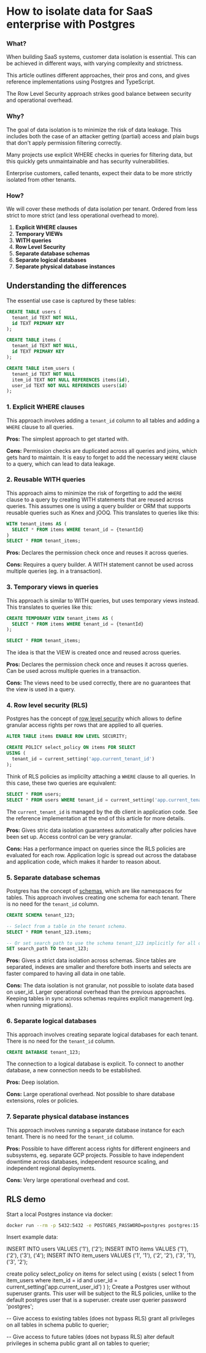 # How to isolate data for SaaS enterprise with Postgres

### What?

When building SaaS systems, customer data isolation is essential. This can be achieved in different ways, with varying complexity and strictness.

This article outlines different approaches, their pros and cons, and gives reference implementations using Postgres and TypeScript.

The Row Level Security approach strikes good balance between security and operational overhead.

### Why?

The goal of data isolation is to minimize the risk of data leakage. This includes both the case of an attacker getting (partial) access and plain bugs that don't apply permission filtering correctly.

Many projects use explicit WHERE checks in queries for filtering data, but this quickly gets unmaintainable and has security vulnerabilities.

Enterprise customers, called tenants, expect their data to be more strictly isolated from other tenants.

### How?

We will cover these methods of data isolation per tenant. Ordered from less strict to more strict (and less operational overhead to more).

1. **Explicit WHERE clauses**
2. **Temporary VIEWs**
3. **WITH queries**
4. **Row Level Security**
5. **Separate database schemas**
6. **Separate logical databases**
7. **Separate physical database instances**

## Understanding the differences

The essential use case is captured by these tables:

```sql
CREATE TABLE users (
  tenant_id TEXT NOT NULL,
  id TEXT PRIMARY KEY
);

CREATE TABLE items (
  tenant_id TEXT NOT NULL,
  id TEXT PRIMARY KEY
);

CREATE TABLE item_users (
  tenant_id TEXT NOT NULL
  item_id TEXT NOT NULL REFERENCES items(id),
  user_id TEXT NOT NULL REFERENCES users(id)
);
```

### 1. Explicit WHERE clauses

This approach involves adding a `tenant_id` column to all tables and adding a `WHERE` clause to all queries.

**Pros:** The simplest approach to get started with.

**Cons:** Permission checks are duplicated across all queries and joins, which gets hard to maintain. It is easy to forget to add the necessary `WHERE` clause to a query, which can lead to data leakage.


### 2. Reusable WITH queries

This approach aims to minimize the risk of forgetting to add the `WHERE` clause to a query by creating WITH statements that are reused across queries. This assumes one is using a query builder or ORM that supports reusable queries such as Knex and jOOQ. This translates to queries like this:

```sql
WITH tenant_items AS (
  SELECT * FROM items WHERE tenant_id = {tenantId}
)
SELECT * FROM tenant_items;
```

**Pros:** Declares the permission check once and reuses it across queries.

**Cons:** Requires a query builder. A WITH statement cannot be used across multiple queries (eg. in a transaction).


### 3. Temporary views in queries

This approach is similar to WITH queries, but uses temporary views instead. This translates to queries like this:

```sql
CREATE TEMPORARY VIEW tenant_items AS (
  SELECT * FROM items WHERE tenant_id = {tenantId}
);

SELECT * FROM tenant_items;
```

The idea is that the VIEW is created once and reused across queries.

**Pros:** Declares the permission check once and reuses it across queries. Can be used across multiple queries in a transaction.

**Cons:** The views need to be used correctly, there are no guarantees that the view is used in a query.


### 4. Row level security (RLS)

Postgres has the concept of [row level security](https://www.postgresql.org/docs/current/ddl-rowsecurity.html) which allows to define granular access rights per rows that are applied to all queries.

```sql
ALTER TABLE items ENABLE ROW LEVEL SECURITY;

CREATE POLICY select_policy ON items FOR SELECT
USING (
  tenant_id = current_setting('app.current_tenant_id')
);
```

Think of RLS policies as implicilty attaching a `WHERE` clause to all queries. In this case, these two queries are equivalent:

```sql
SELECT * FROM users;
SELECT * FROM users WHERE tenant_id = current_setting('app.current_tenant_id');
```

The `current_tenant_id` is managed by the db client in application code. See the reference implementation at the end of this article for more details.

**Pros:** Gives stric data isolation guarantees automatically after policies have been set up. Access control can be very granular.

**Cons:** Has a performance impact on queries since the RLS policies are evaluated for each row. Application logic is spread out across the database and application code, which makes it harder to reason about.


### 5. Separate database schemas

Postgres has the concept of [schemas](https://www.postgresql.org/docs/current/ddl-schemas.html), which are like namespaces for tables. This approach involves creating one schema for each tenant. There is no need for the `tenant_id` column.

```sql
CREATE SCHEMA tenant_123;

-- Select from a table in the tenant schema.
SELECT * FROM tenant_123.items;

-- Or set search_path to use the schema tenant_123 implicitly for all queries.
SET search_path TO tenant_123;
```

**Pros:** Gives a strict data isolation across schemas. Since tables are separated, indexes are smaller and therefore both inserts and selects are faster compared to having all data in one table.

**Cons:** The data isolation is not granular, not possible to isolate data based on user_id. Larger operational overhead than the previous approaches. Keeping tables in sync across schemas requires explicit management (eg. when running migrations).


### 6. Separate logical databases

This approach involves creating separate logical databases for each tenant. There is no need for the `tenant_id` column.

```sql
CREATE DATABASE tenant_123;
```

The connection to a logical database is explicit. To connect to another database, a new connection needs to be established.

**Pros:** Deep isolation.

**Cons:** Large operational overhead. Not possible to share database extensions, roles or policies.


### 7. Separate physical database instances

This approach involves running a separate database instance for each tenant. There is no need for the `tenant_id` column.

**Pros:** Possible to have different access rights for different engineers and subsystems, eg. separate GCP projects. Possible to have independent downtime across databases, independent resource scaling, and independent regional deployments.

**Cons:** Very large operational overhead and cost.


## RLS demo

Start a local Postgres instance via docker:

``` sh
docker run --rm -p 5432:5432 -e POSTGRES_PASSWORD=postgres postgres:15-alpine
```



Insert example data:

INSERT INTO users VALUES ('1'), ('2');
INSERT INTO items VALUES ('1'), ('2'), ('3'), ('4');
INSERT INTO item_users VALUES ('1', '1'), ('2', '2'), ('3', '1'), ('3', '2');


create policy select_policy on items for select
using (
  exists (
    select 1 from item_users
    where item_id = id
    and user_id = current_setting('app.current_user_id')
  )
);
Create a Postgres user without superuser grants. This user will be subject to the RLS policies, unlike to the default postgres user that is a superuser.
create user querier password 'postgres';

-- Give access to existing tables (does not bypass RLS)
grant all privileges on all tables in schema public to querier;

-- Give access to future tables (does not bypass RLS)
alter default privileges in schema public grant all on tables to querier;
